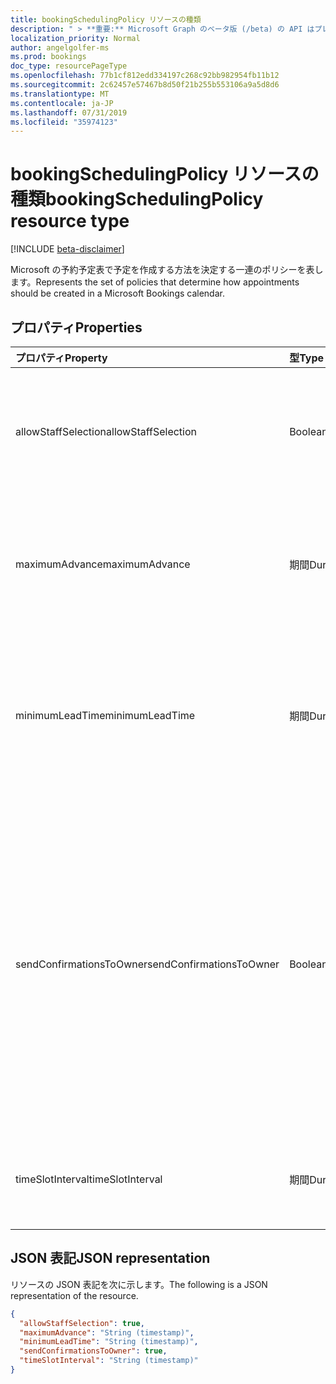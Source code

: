 ```yaml
---
title: bookingSchedulingPolicy リソースの種類
description: " > **重要:** Microsoft Graph のベータ版 (/beta) の API はプレビュー中であるため、変更されることがあります。 実稼働アプリケーションでは、これらの API の使用はサポートされていません。"
localization_priority: Normal
author: angelgolfer-ms
ms.prod: bookings
doc_type: resourcePageType
ms.openlocfilehash: 77b1cf812edd334197c268c92bb982954fb11b12
ms.sourcegitcommit: 2c62457e57467b8d50f21b255b553106a9a5d8d6
ms.translationtype: MT
ms.contentlocale: ja-JP
ms.lasthandoff: 07/31/2019
ms.locfileid: "35974123"
---
```

# <a name="bookingschedulingpolicy-resource-type"></a><span data-ttu-id="a8d12-104">bookingSchedulingPolicy リソースの種類</span><span class="sxs-lookup"><span data-stu-id="a8d12-104">bookingSchedulingPolicy resource type</span></span>

 [!INCLUDE [beta-disclaimer](../../includes/beta-disclaimer.md)]
 
<span data-ttu-id="a8d12-105">Microsoft の予約予定表で予定を作成する方法を決定する一連のポリシーを表します。</span><span class="sxs-lookup"><span data-stu-id="a8d12-105">Represents the set of policies that determine how appointments should be created in a Microsoft Bookings calendar.</span></span>

## <a name="properties"></a><span data-ttu-id="a8d12-106">プロパティ</span><span class="sxs-lookup"><span data-stu-id="a8d12-106">Properties</span></span>
| <span data-ttu-id="a8d12-107">プロパティ</span><span class="sxs-lookup"><span data-stu-id="a8d12-107">Property</span></span>     | <span data-ttu-id="a8d12-108">型</span><span class="sxs-lookup"><span data-stu-id="a8d12-108">Type</span></span>   |<span data-ttu-id="a8d12-109">説明</span><span class="sxs-lookup"><span data-stu-id="a8d12-109">Description</span></span>|
|:---------------|:--------|:----------|
|<span data-ttu-id="a8d12-110">allowStaffSelection</span><span class="sxs-lookup"><span data-stu-id="a8d12-110">allowStaffSelection</span></span>|<span data-ttu-id="a8d12-111">Boolean</span><span class="sxs-lookup"><span data-stu-id="a8d12-111">Boolean</span></span>|<span data-ttu-id="a8d12-112">True の場合、ユーザーは予約の特定のユーザーを選択することができます。</span><span class="sxs-lookup"><span data-stu-id="a8d12-112">True if to allow customers to choose a specific person for the booking.</span></span>|
|<span data-ttu-id="a8d12-113">maximumAdvance</span><span class="sxs-lookup"><span data-stu-id="a8d12-113">maximumAdvance</span></span>|<span data-ttu-id="a8d12-114">期間</span><span class="sxs-lookup"><span data-stu-id="a8d12-114">Duration</span></span>|<span data-ttu-id="a8d12-115">予約を事前に作成できる最大日数。</span><span class="sxs-lookup"><span data-stu-id="a8d12-115">Maximum number of days in advance that a booking can be made.</span></span> <span data-ttu-id="a8d12-116">[ISO 8601](https://www.iso.org/iso-8601-date-and-time-format.html)形式に従います。</span><span class="sxs-lookup"><span data-stu-id="a8d12-116">It follows the [ISO 8601](https://www.iso.org/iso-8601-date-and-time-format.html) format.</span></span>|
|<span data-ttu-id="a8d12-117">minimumLeadTime</span><span class="sxs-lookup"><span data-stu-id="a8d12-117">minimumLeadTime</span></span>|<span data-ttu-id="a8d12-118">期間</span><span class="sxs-lookup"><span data-stu-id="a8d12-118">Duration</span></span>|<span data-ttu-id="a8d12-119">予約と取り消しを行う必要のある最小時間。</span><span class="sxs-lookup"><span data-stu-id="a8d12-119">The minimum amount of time before which bookings and cancellations must be made.</span></span> <span data-ttu-id="a8d12-120">[ISO 8601](https://www.iso.org/iso-8601-date-and-time-format.html)形式に従います。</span><span class="sxs-lookup"><span data-stu-id="a8d12-120">It follows the [ISO 8601](https://www.iso.org/iso-8601-date-and-time-format.html) format.</span></span>|
|<span data-ttu-id="a8d12-121">sendConfirmationsToOwner</span><span class="sxs-lookup"><span data-stu-id="a8d12-121">sendConfirmationsToOwner</span></span>|<span data-ttu-id="a8d12-122">Boolean</span><span class="sxs-lookup"><span data-stu-id="a8d12-122">Boolean</span></span>| <span data-ttu-id="a8d12-123">True は、予約が作成または変更されたときに電子メールでビジネスに通知します。</span><span class="sxs-lookup"><span data-stu-id="a8d12-123">True to notify the business via email when a booking is created or changed.</span></span> <span data-ttu-id="a8d12-124">会社の**Bookingbusiness**エンティティの**email**プロパティで指定された電子メールアドレスを使用します。</span><span class="sxs-lookup"><span data-stu-id="a8d12-124">Use the email address specified in the **email** property of the **bookingBusiness** entity for the business.</span></span> |
|<span data-ttu-id="a8d12-125">timeSlotInterval</span><span class="sxs-lookup"><span data-stu-id="a8d12-125">timeSlotInterval</span></span>|<span data-ttu-id="a8d12-126">期間</span><span class="sxs-lookup"><span data-stu-id="a8d12-126">Duration</span></span>|<span data-ttu-id="a8d12-127">各時間帯の期間は、 [ISO 8601](https://www.iso.org/iso-8601-date-and-time-format.html)形式で示されます。</span><span class="sxs-lookup"><span data-stu-id="a8d12-127">Duration of each time slot, denoted in [ISO 8601](https://www.iso.org/iso-8601-date-and-time-format.html) format.</span></span>|

## <a name="json-representation"></a><span data-ttu-id="a8d12-128">JSON 表記</span><span class="sxs-lookup"><span data-stu-id="a8d12-128">JSON representation</span></span>

<span data-ttu-id="a8d12-129">リソースの JSON 表記を次に示します。</span><span class="sxs-lookup"><span data-stu-id="a8d12-129">The following is a JSON representation of the resource.</span></span>

<!-- {
  "blockType": "resource",
  "optionalProperties": [

  ],
  "@odata.type": "microsoft.graph.bookingSchedulingPolicy"
}-->

```json
{
  "allowStaffSelection": true,
  "maximumAdvance": "String (timestamp)",
  "minimumLeadTime": "String (timestamp)",
  "sendConfirmationsToOwner": true,
  "timeSlotInterval": "String (timestamp)"
}

```

<!-- uuid: 8fcb5dbc-d5aa-4681-8e31-b001d5168d79
2015-10-25 14:57:30 UTC -->
<!--
{
  "type": "#page.annotation",
  "description": "bookingSchedulingPolicy resource",
  "keywords": "",
  "section": "documentation",
  "tocPath": "",
  "suppressions": []
}
-->
